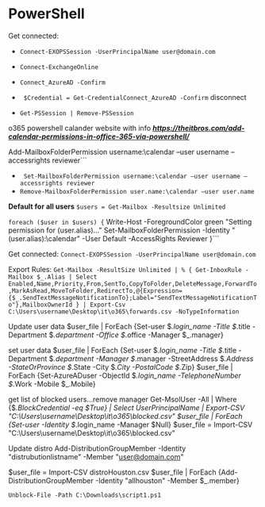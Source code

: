 # PowerShell


Get connected:
- ```Connect-EXOPSSession -UserPrincipalName user@domain.com```
- ```Connect-ExchangeOnline```

- ```Connect_AzureAD -Confirm```
- ``` $Credential = Get-CredentialConnect_AzureAD -Confirm``` 
disconnect
- ```Get-PSSession | Remove-PSSession```

o365 powershell calander
website with info ***https://theitbros.com/add-calendar-permissions-in-office-365-via-powershell/***

Add-MailboxFolderPermission username:\calendar –user username –accessrights reviewer```
- ``` Set-MailboxFolderPermission username:\calendar –user username –accessrights reviewer```
- ```Remove-MailboxFolderPermission user.name:\calendar –user user.name```



**Default for all users**
```$users = Get-Mailbox -Resultsize Unlimited```

```foreach ($user in $users) {```
Write-Host -ForegroundColor green "Setting permission for $($user.alias)..."
Set-MailboxFolderPermission -Identity "$($user.alias):\calendar" -User Default -AccessRights Reviewer
}```


Get connected:
```Connect-EXOPSSession -UserPrincipalName user@domain.com```

Export Rules:
```Get-Mailbox -ResultSize Unlimited | % { Get-InboxRule -Mailbox $_.Alias | Select Enabled,Name,Priority,From,SentTo,CopyToFolder,DeleteMessage,ForwardTo,MarkAsRead,MoveToFolder,RedirectTo,@{Expression={$_.SendTextMessageNotificationTo};Label="SendTextMessageNotificationTo"},MailboxOwnerId } | Export-Csv C:\Users\username\Desktop\it\o365\forwards.csv -NoTypeInformation```


Update user data
 $user_file | ForEach {Set-user $_.login_name -Title $_.title -Department $_.department -Office $_.office -Manager $_.manager}

set user data
$user_file | ForEach {Set-user $_.login_name -Title $_.title -Department $_.department -Manager $_.manager -StreetAddress $_.Address -StateOrProvince $_.State -City $_.City -PostalCode $_.Zip} 
$user_file | ForEach {Set-AzureADuser -ObjectId $_.login_name -TelephoneNumber $_.Work -Mobile $_.Mobile}

get list of blocked users...remove manager
Get-MsolUser -All | Where {$_.BlockCredential -eq $True} | Select UserPrincipalName | Export-CSV "C:\Users\username\Desktop\it\o365\blocked.csv"
$user_file | ForEach {Set-user -Identity $_.login_name -Manager $Null}
$user_file = Import-CSV "C:\Users\username\Desktop\it\o365\blocked.csv"

Update distro
Add-DistributionGroupMember -Identity "distrubutionlistname" -Member "user@domain.com"

$user_file = Import-CSV distroHouston.csv
$user_file | ForEach {Add-DistributionGroupMember -Identity "allhouston" -Member $_.member}


```Unblock-File -Path C:\Downloads\script1.ps1```
